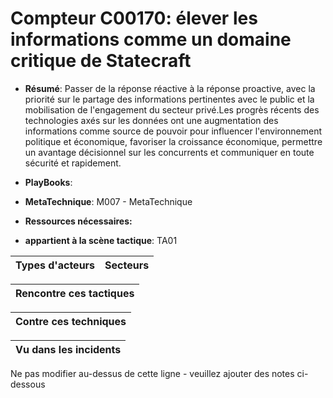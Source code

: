 # Compteur C00170: élever les informations comme un domaine critique de Statecraft

* **Résumé**: Passer de la réponse réactive à la réponse proactive, avec la priorité sur le partage des informations pertinentes avec le public et la mobilisation de l'engagement du secteur privé.Les progrès récents des technologies axés sur les données ont une augmentation des informations comme source de pouvoir pour influencer l'environnement politique et économique, favoriser la croissance économique, permettre un avantage décisionnel sur les concurrents et communiquer en toute sécurité et rapidement.

* **PlayBooks**:

* **MetaTechnique**: M007 - MetaTechnique

* **Ressources nécessaires:**

* **appartient à la scène tactique**: TA01


|Types d'acteurs |Secteurs |
|----------- |------- |



|Rencontre ces tactiques |
|---------------------- |



|Contre ces techniques |
|------------------------- |



|Vu dans les incidents |
|----------------- |


Ne pas modifier au-dessus de cette ligne - veuillez ajouter des notes ci-dessous